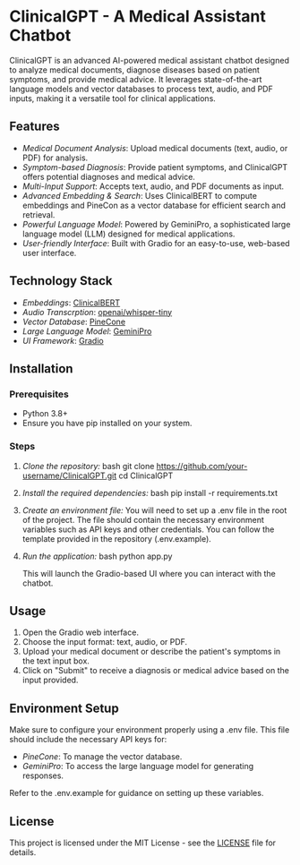 # ClinicalGPT - A Medical Assistant Chatbot

ClinicalGPT is an advanced AI-powered medical assistant chatbot designed to analyze medical documents, diagnose diseases based on patient symptoms, and provide medical advice. It leverages state-of-the-art language models and vector databases to process text, audio, and PDF inputs, making it a versatile tool for clinical applications.

## Features
- *Medical Document Analysis*: Upload medical documents (text, audio, or PDF) for analysis.
- *Symptom-based Diagnosis*: Provide patient symptoms, and ClinicalGPT offers potential diagnoses and medical advice.
- *Multi-Input Support*: Accepts text, audio, and PDF documents as input.
- *Advanced Embedding & Search*: Uses ClinicalBERT to compute embeddings and PineCon as a vector database for efficient search and retrieval.
- *Powerful Language Model*: Powered by GeminiPro, a sophisticated large language model (LLM) designed for medical applications.
- *User-friendly Interface*: Built with Gradio for an easy-to-use, web-based user interface.

## Technology Stack
- *Embeddings*: [ClinicalBERT](https://huggingface.co/medicalai/ClinicalBERT)
- *Audio Transcrption*: [openai/whisper-tiny](https://huggingface.co/openai/whisper-tiny)
- *Vector Database*: [PineCone](https://www.pinecone.io/)
- *Large Language Model*: [GeminiPro](https://gemini.google.com/app)
- *UI Framework*: [Gradio](https://gradio.app)

## Installation

### Prerequisites
- Python 3.8+
- Ensure you have pip installed on your system.

### Steps
1. *Clone the repository:*
   bash
   git clone https://github.com/your-username/ClinicalGPT.git
   cd ClinicalGPT
   

2. *Install the required dependencies:*
   bash
   pip install -r requirements.txt
   

3. *Create an environment file:*
   You will need to set up a .env file in the root of the project. The file should contain the necessary environment variables such as API keys and other credentials. You can follow the template provided in the repository (.env.example).

4. *Run the application:*
   bash
   python app.py
   

   This will launch the Gradio-based UI where you can interact with the chatbot.

## Usage
1. Open the Gradio web interface.
2. Choose the input format: text, audio, or PDF.
3. Upload your medical document or describe the patient's symptoms in the text input box.
4. Click on "Submit" to receive a diagnosis or medical advice based on the input provided.

## Environment Setup
Make sure to configure your environment properly using a .env file. This file should include the necessary API keys for:
- *PineCone*: To manage the vector database.
- *GeminiPro*: To access the large language model for generating responses.

Refer to the .env.example for guidance on setting up these variables.

## License
This project is licensed under the MIT License - see the [LICENSE](LICENSE) file for details.
